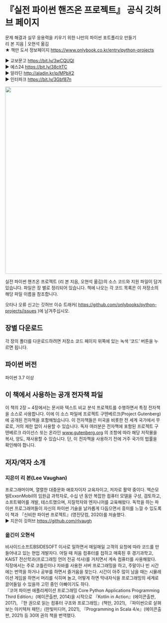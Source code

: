 # 『실전 파이썬 핸즈온 프로젝트』 공식 깃허브 페이지
문제 해결과 실무 응용력을 키우기 위한 나만의 파이썬 포트폴리오 만들기<br>
리 본 지음 | 오현석 옮김<br>
★ 책만 도서 정보페이지 https://www.onlybook.co.kr/entry/python-projects<br>

▶ 교보문고 https://bit.ly/3wCQUQl<br>
▶ 예스24 https://bit.ly/38cltTC<br>
▶ 알라딘 http://aladin.kr/p/MPbX2<br>
▶ 인터파크 https://bit.ly/3Gbf87n<br>

<image src="https://blog.kakaocdn.net/dn/cyDlrx/btrCRQNissF/W40BWqE89M01OtVnk8Eiy0/img.jpg" width=600px><br>

실전 파이썬 핸즈온 프로젝트 (리 본 지음, 오현석 옮김)의 소스 코드와 지원 파일이 담겨 있습니다. 파일은 장 별로 정리되어 있습니다. 책에 나오는 각 코드 목록은 이 저장소의 해당 파일 이름을 참조합니다.<br>

오타나 오류 신고는 깃허브 이슈 트래커( https://github.com/onlybooks/python-projects/issues )에 남겨주십시오.<br>

## 장별 다운로드
각 장의 폴더를 다운로드하려면 저장소 코드 페이지 위쪽에 있는 녹색 ‘코드’ 버튼을 누르면 됩니다.<br>

## 파이썬 버전
파이썬 3.7 이상<br>

## 이 책에서 사용하는 공개 전자책 파일
이 책의 2장 ~ 4장에서는 문서와 텍스트 비교 분석 프로젝트를 수행하면서 특정 전자책을 소스로 사용합니다. 이에 이 소스 파일에 프로젝트 구텐베르크(Project Gutenberg)에 공개된 전자책을 포함해뒀습니다. 이 전자책들은 미국을 비롯한 전 세계 국가에서 무료로, 거의 제한 없이 사용할 수 있습니다. 독자 여러분은 전자책에 포함된 프로젝트 구텐베르크 라이선스 또는 온라인 www.gutenberg.org 의 조항에 따라 해당 저작물을 복사, 양도, 재사용할 수 있습니다. 단, 이 전자책을 사용하기 전에 거주 국가의 법률을 확인해야 합니다.<br>

## 저자/역자 소개
### 지은이 리 본(Lee Vaughan)<br>
프로그래머이며, 열렬한 대중문화 애호자이자 교육자이고, 저자로 활약 중이다. 엑슨모빌ExxonMobil의 임원급 과학자로, 수십 년 동안 복잡한 컴퓨터 모델을 구성, 검토하고, 소프트웨어를 개발, 테스트했으며, 지질학자와 엔지니어를 교육해왔다. 독학을 하는 파이썬 프로그래머들이 자신의 파이썬 기술을 날카롭게 다듬으면서 흥미를 느낄 수 있도록 이 책과 『신비한 파이썬 프로젝트』(영진닷컴, 2020)를 저술했다.<br>
▶ 지은이 깃허브 https://github.com/rlvaugh <br>

### 옮긴이 오현석<br>
비사이드소프트BSIDESOFT 이사로 일하면서 매일매일 고객의 요청에 따라 코드를 만들어내고 있는 현업 개발자다. 어릴 때 처음 컴퓨터를 접하고 매혹된 후 경기과학고, KAIST 전산학과(프로그래밍 언어 전공 석사)를 거치면서 계속 컴퓨터를 사용해왔다.<br>
직장에서는 주로 코틀린이나 자바를 사용한 서버 프로그래밍을 하고, 주말이나 빈 시간에는 번역을 하거나 공부를 하면서 즐거움을 찾는다. 시간이 아주 많이 남을 때는 시뮬레이션 게임을 하면서 머리를 식히며 놀고, 어떻게 하면 막내자식을 프로그래밍의 세계로 끌어들일 수 있을까 고민 중인 아빠이기도 하다.<br>
『코어 파이썬 애플리케이션 프로그래밍 Core Python Applications Programming Third Edition』(에이콘출판, 2014)을 시작으로 『Kotlin in Action』(에이콘출판, 2017), 『한 권으로 읽는 컴퓨터 구조와 프로그래밍』(책만, 2021), 『파이썬으로 살펴보는 아키텍처 패턴』(한빛미디어, 2021), 『Programming in Scala 4/e』(에이콘출판, 2021) 등 30여 권의 책을 번역했다.<br>
